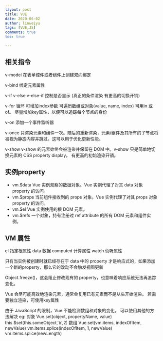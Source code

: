 ```yaml
---
layout: post
title: VUE
date: 2020-06-02
author: linweiyu
tags: [VUE,JS]
comments: true
toc: true

---
```

## 相关指令
v-model
在表单控件或者组件上创建双向绑定

v-bind
绑定元素属性

v-if v-else v-else-if
控制是否显示 (真正的条件渲染 有更高的切换开销)

v-for 
循环  可增加index参数 可遍历数组或对象(value, name, index) 可用in 或 of。 尽量增加key属性，以便可以追踪每个节点的身份

v-on
添加一个事件监听器

v-once
只渲染元素和组件一次。随后的重新渲染，元素/组件及其所有的子节点将被视为静态内容并跳过。这可以用于优化更新性能。

v-show
v-show 的元素始终会被渲染并保留在 DOM 中。v-show 只是简单地切换元素的 CSS property display。 有更高的初始渲染开销。

## 实例property

* vm.$data Vue 实例观察的数据对象。Vue 实例代理了对其 data 对象 property 的访问。
* vm.$props 当前组件接收到的 props 对象。Vue 实例代理了对其 props 对象 property 的访问。
* vm.$el Vue 实例使用的根 DOM 元素。
* vm.$refs 一个对象，持有注册过 ref attribute 的所有 DOM 元素和组件实例。

## VM 属性
el  指定根属性
data 数据
computed 计算属性
watch 侦听属性





只有当实例被创建时就已经存在于 data 中的 property 才是响应式的，如果添加一个新的property，那么它的改动不会触发视图更新

Object.freeze()，这会阻止修改现有的 property，也意味着响应系统无法再追踪变化。

Vue 会尽可能高效地渲染元素，通常会复用已有元素而不是从头开始渲染。 若需要独立渲染，可使用key属性

由于 JavaScript 的限制，Vue 不能检测数组和对象的变化。
可以使用其他的方法解决 
eg: 对象 Vue.set(object, propertyName, value) this.$set(this.someObject,'b',2)
    数组 Vue.set(vm.items, indexOfItem, newValue) vm.items.splice(indexOfItem, 1, newValue)
         vm.items.splice(newLength)

         

